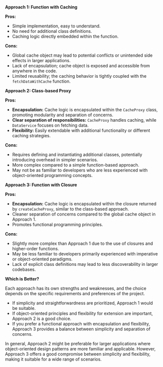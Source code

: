 **Approach 1: Function with Caching**

**Pros:**

- Simple implementation, easy to understand.
- No need for additional class definitions.
- Caching logic directly embedded within the function.

**Cons:**

- Global cache object may lead to potential conflicts or unintended side effects in larger applications.
- Lack of encapsulation; cache object is exposed and accessible from anywhere in the code.
- Limited reusability; the caching behavior is tightly coupled with the `fetchDataWithCache` function.

**Approach 2: Class-based Proxy**

**Pros:**

- **Encapsulation:** Cache logic is encapsulated within the `CacheProxy` class, promoting modularity and separation of concerns.
- **Clear separation of responsibilities:** `CacheProxy` handles caching, while `DataService` focuses on fetching data.
- **Flexibility:** Easily extendable with additional functionality or different caching strategies.

**Cons:**

- Requires defining and instantiating additional classes, potentially introducing overhead in simpler scenarios.
- More complex compared to a simple function-based approach.
- May not be as familiar to developers who are less experienced with object-oriented programming concepts.

**Approach 3: Function with Closure**

**Pros:**

- **Encapsulation:** Cache logic is encapsulated within the closure returned by `createCacheProxy`, similar to the class-based approach.
- Cleaner separation of concerns compared to the global cache object in Approach 1.
- Promotes functional programming principles.

**Cons:**

- Slightly more complex than Approach 1 due to the use of closures and higher-order functions.
- May be less familiar to developers primarily experienced with imperative or object-oriented paradigms.
- Lack of explicit class definitions may lead to less discoverability in larger codebases.

**Which is Better?**

Each approach has its own strengths and weaknesses, and the choice depends on the specific requirements and preferences of the project.

- If simplicity and straightforwardness are prioritized, Approach 1 would be suitable.
- If object-oriented principles and flexibility for extension are important, Approach 2 is a good choice.
- If you prefer a functional approach with encapsulation and flexibility, Approach 3 provides a balance between simplicity and separation of concerns.

In general, Approach 2 might be preferable for larger applications where object-oriented design patterns are more familiar and applicable. However, Approach 3 offers a good compromise between simplicity and flexibility, making it suitable for a wide range of scenarios.
